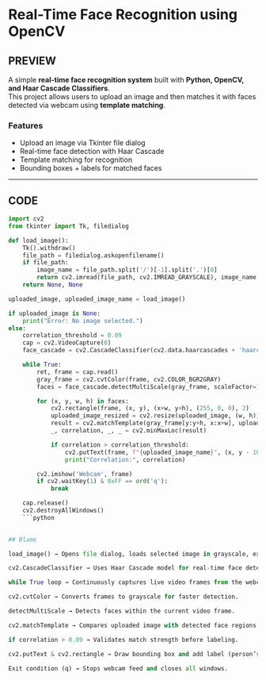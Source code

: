 #  Real-Time Face Recognition using OpenCV  

##  PREVIEW  

A simple **real-time face recognition system** built with **Python, OpenCV, and Haar Cascade Classifiers**.  
This project allows users to upload an image and then matches it with faces detected via webcam using **template matching**.  

### Features  
- Upload an image via Tkinter file dialog  
- Real-time face detection with Haar Cascade  
- Template matching for recognition  
- Bounding boxes + labels for matched faces  

---

##  CODE  

```python
import cv2
from tkinter import Tk, filedialog

def load_image():
    Tk().withdraw()  
    file_path = filedialog.askopenfilename()  
    if file_path:
        image_name = file_path.split('/')[-1].split('.')[0]  
        return cv2.imread(file_path, cv2.IMREAD_GRAYSCALE), image_name
    return None, None

uploaded_image, uploaded_image_name = load_image()

if uploaded_image is None:
    print("Error: No image selected.")
else:
    correlation_threshold = 0.09
    cap = cv2.VideoCapture(0)
    face_cascade = cv2.CascadeClassifier(cv2.data.haarcascades + 'haarcascade_frontalface_default.xml')

    while True:
        ret, frame = cap.read()
        gray_frame = cv2.cvtColor(frame, cv2.COLOR_BGR2GRAY)
        faces = face_cascade.detectMultiScale(gray_frame, scaleFactor=1.3, minNeighbors=5)

        for (x, y, w, h) in faces:
            cv2.rectangle(frame, (x, y), (x+w, y+h), (255, 0, 0), 2)
            uploaded_image_resized = cv2.resize(uploaded_image, (w, h))
            result = cv2.matchTemplate(gray_frame[y:y+h, x:x+w], uploaded_image_resized, cv2.TM_CCOEFF_NORMED)
            _, correlation, _, _ = cv2.minMaxLoc(result)

            if correlation > correlation_threshold:
                cv2.putText(frame, f"{uploaded_image_name}", (x, y - 10), cv2.FONT_HERSHEY_SIMPLEX, 0.9, (0, 255, 0), 2)
                print("Correlation:", correlation)

        cv2.imshow('Webcam', frame)
        if cv2.waitKey(1) & 0xFF == ord('q'):
            break

    cap.release()
    cv2.destroyAllWindows()
    ```python
    

## Blame

load_image() → Opens file dialog, loads selected image in grayscale, extracts file name.

cv2.CascadeClassifier → Uses Haar Cascade model for real-time face detection.

while True loop → Continuously captures live video frames from the webcam.

cv2.cvtColor → Converts frames to grayscale for faster detection.

detectMultiScale → Detects faces within the current video frame.

cv2.matchTemplate → Compares uploaded image with detected face regions using template matching.

if correlation > 0.09 → Validates match strength before labeling.

cv2.putText & cv2.rectangle → Draw bounding box and add label (person’s name).

Exit condition (q) → Stops webcam feed and closes all windows.
